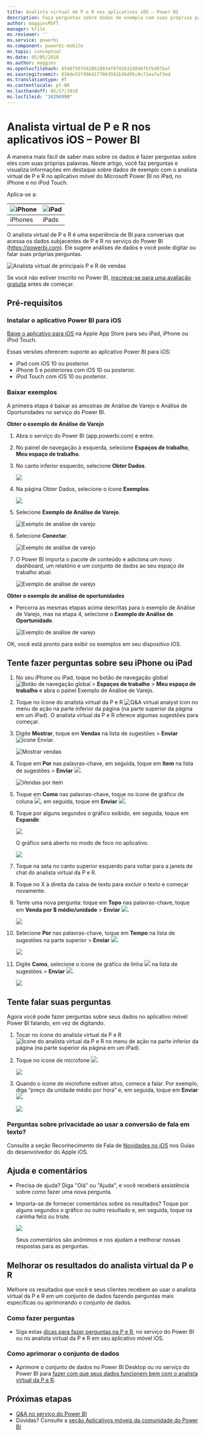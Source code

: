 ```yaml
---
title: Analista virtual de P e R nos aplicativos iOS – Power BI
description: Faça perguntas sobre dados de exemplo com suas próprias palavras com o analista virtual de P e R no aplicativo móvel do Power BI em seu dispositivo iOS.
author: maggiesMSFT
manager: kfile
ms.reviewer: ''
ms.service: powerbi
ms.component: powerbi-mobile
ms.topic: conceptual
ms.date: 05/05/2018
ms.author: maggies
ms.openlocfilehash: 85487567d428618034f6f026324846fbfbd87baf
ms.sourcegitcommit: 638de55f996d177063561b36d95c8c71ea7af3ed
ms.translationtype: HT
ms.contentlocale: pt-BR
ms.lasthandoff: 05/17/2018
ms.locfileid: "34294998"
---
```

# <a name="qa-virtual-analyst-in-ios-apps---power-bi"></a>Analista virtual de P e R nos aplicativos iOS – Power BI

A maneira mais fácil de saber mais sobre os dados é fazer perguntas sobre eles com suas próprias palavras. Neste artigo, você faz perguntas e visualiza informações em destaque sobre dados de exemplo com o analista virtual de P e R no aplicativo móvel do Microsoft Power BI no iPad, no iPhone e no iPod Touch. 

Aplica-se a:

| ![iPhone](media/mobile-apps-ios-qna/iphone-logo-50-px.png) | ![iPad](media/mobile-apps-ios-qna/ipad-logo-50-px.png) |
|:--- |:--- |
| iPhones |iPads |

O analista virtual de P e R é uma experiência de BI para conversas que acessa os dados subjacentes de P e R no serviço do Power BI [(https://powerbi.com)](https://powerbi.com). Ele sugere análises de dados e você pode digitar ou falar suas próprias perguntas.

![Analista virtual de principais P e R de vendas](media/mobile-apps-ios-qna/power-bi-ios-q-n-a-top-sale-intro.png)

Se você não estiver inscrito no Power BI, [inscreva-se para uma avaliação gratuita](https://app.powerbi.com/signupredirect?pbi_source=web) antes de começar.

## <a name="prerequisites"></a>Pré-requisitos

### <a name="install-the-power-bi-for-ios-app"></a>Instalar o aplicativo Power BI para iOS
[Baixe o aplicativo para iOS](http://go.microsoft.com/fwlink/?LinkId=522062 "Baixe o aplicativo para iPhone") na Apple App Store para seu iPad, iPhone ou iPod Touch.

Essas versões oferecem suporte ao aplicativo Power BI para iOS:
- iPad com iOS 10 ou posterior.
- iPhone 5 e posteriores com iOS 10 ou posterior. 
- iPod Touch com iOS 10 ou posterior.

### <a name="download-samples"></a>Baixar exemplos
A primeira etapa é baixar as amostras de Análise de Varejo e Análise de Oportunidades no serviço do Power BI.

**Obter o exemplo de Análise de Varejo**

1. Abra o serviço do Power BI (app.powerbi.com) e entre.

2. No painel de navegação à esquerda, selecione **Espaços de trabalho**, **Meu espaço de trabalho**.

3. No canto inferior esquerdo, selecione **Obter Dados**.
   
    ![](media/mobile-apps-ios-qna/power-bi-get-data.png)

3. Na página Obter Dados, selecione o ícone **Exemplos**.
   
   ![](media/mobile-apps-ios-qna/power-bi-samples-icon.png)

4. Selecione **Exemplo de Análise de Varejo**.
 
    ![Exemplo de análise de varejo](media/mobile-apps-ios-qna/power-bi-rs.png)
 
8. Selecione **Conectar**.  
  
   ![Exemplo de análise de varejo](media/mobile-apps-ios-qna/retail16.png)
   
5. O Power BI importa o pacote de conteúdo e adiciona um novo dashboard, um relatório e um conjunto de dados ao seu espaço de trabalho atual.
   
   ![Exemplo de análise de varejo](media/mobile-apps-ios-qna/power-bi-service-retail-sample.png)

**Obter o exemplo de análise de oportunidades**

- Percorra as mesmas etapas acima descritas para o exemplo de Análise de Varejo, mas na etapa 4, selecione o **Exemplo de Análise de Oportunidade**.

    ![Exemplo de análise de varejo](media/mobile-apps-ios-qna/power-bi-oa.png)
  
OK, você está pronto para exibir os exemplos em seu dispositivo iOS.

## <a name="try-asking-questions-on-your-iphone-or-ipad"></a>Tente fazer perguntas sobre seu iPhone ou iPad
1. No seu iPhone ou iPad, toque no botão de navegação global ![Botão de navegação global](media/mobile-ipad-app-get-started/power-bi-iphone-global-nav-button.png)  >  **Espaços de trabalho**  >  **Meu espaço de trabalho** e abra o painel Exemplo de Análise de Varejo.

2. Toque no ícone do analista virtual da P e R ![Q&A virtual analyst icon](media/mobile-apps-ios-qna/power-bi-ios-q-n-a-icon.png) no menu de ação na parte inferior da página (na parte superior da página em um iPad).
     O analista virtual da P e R oferece algumas sugestões para começar.
3. Digite **Mostrar**, toque em **Vendas** na lista de sugestões > **Enviar** ![ícone Enviar](media/mobile-apps-ios-qna/power-bi-ios-qna-send-icon.png).

    ![Mostrar vendas](media/mobile-apps-ios-qna/power-bi-ios-q-n-a-show-sales.png)
4. Toque em **Por** nas palavras-chave, em seguida, toque em **Item** na lista de sugestões > **Enviar** ![](media/mobile-apps-ios-qna/power-bi-ios-qna-send-icon.png).

    ![Vendas por item](media/mobile-apps-ios-qna/power-bi-ios-q-n-a-sale-by-item.png)
5. Toque em **Como** nas palavras-chave, toque no ícone de gráfico de coluna ![](media/mobile-apps-ios-qna/power-bi-ios-q-n-a-column-chart-icon.png), em seguida, toque em **Enviar** ![](media/mobile-apps-ios-qna/power-bi-ios-qna-send-icon.png).
6. Toque por alguns segundos o gráfico exibido, em seguida, toque em **Expandir**.

    ![](media/mobile-apps-ios-qna/power-bi-ios-q-n-a-tap-expand-feedback.png)

    O gráfico será aberto no modo de foco no aplicativo.

    ![](media/mobile-apps-ios-qna/power-bi-ios-q-n-a-expanded-chart.png)
7. Toque na seta no canto superior esquerdo para voltar para a janela de chat do analista virtual da P e R.
8. Toque no X à direita da caixa de texto para excluir o texto e começar novamente.
9. Tente uma nova pergunta: toque em **Topo** nas palavras-chave, toque em **Venda por $ médio/unidade**  > **Enviar** ![](media/mobile-apps-ios-qna/power-bi-ios-qna-send-icon.png).

    ![](media/mobile-apps-ios-qna/power-bi-ios-q-n-a-top-sale-2.png)
10. Selecione **Por** nas palavras-chave, toque em **Tempo** na lista de sugestões na parte superior > **Enviar** ![](media/mobile-apps-ios-qna/power-bi-ios-qna-send-icon.png).

     ![](media/mobile-apps-ios-qna/power-bi-ios-q-n-a-top-sale-by-time.png)
11. Digite **Como**, selecione o ícone de gráfico de linha ![](media/mobile-apps-ios-qna/power-bi-ios-q-n-a-line-chart-icon.png) na lista de sugestões > **Enviar** ![](media/mobile-apps-ios-qna/power-bi-ios-qna-send-icon.png).

    ![](media/mobile-apps-ios-qna/power-bi-ios-q-n-a-top-sale-as-line.png)

## <a name="try-saying-your-questions"></a>Tente falar suas perguntas
Agora você pode fazer perguntas sobre seus dados no aplicativo móvel Power BI falando, em vez de digitando.

1. Tocar no ícone do analista virtual da P e R ![Ícone do analista virtual da P e R](media/mobile-apps-ios-qna/power-bi-ios-q-n-a-icon.png) no menu de ação na parte inferior da página (na parte superior da página em um iPad).
2. Toque no ícone de microfone ![](media/mobile-apps-ios-qna/power-bi-ios-qna-mic-icon.png).

    ![](media/mobile-apps-ios-qna/power-bi-ios-qna-mic-on.png)

1. Quando o ícone de microfone estiver ativo, comece a falar. Por exemplo, diga “preço da unidade médio por hora” e, em seguida, toque em **Enviar** ![](media/mobile-apps-ios-qna/power-bi-ios-qna-send-icon.png).

    ![](media/mobile-apps-ios-qna/power-bi-ios-qna-speech-complete.png)

### <a name="questions-about-privacy-when-using-speech-to-text"></a>Perguntas sobre privacidade ao usar a conversão de fala em texto?
Consulte a seção Reconhecimento de Fala de [Novidades no iOS](https://go.microsoft.com/fwlink/?linkid=845624) nos Guias do desenvolvedor do Apple iOS.

## <a name="help-and-feedback"></a>Ajuda e comentários
* Precisa de ajuda? Diga "Olá" ou "Ajuda", e você receberá assistência sobre como fazer uma nova pergunta.
* Importa-se de fornecer comentários sobre os resultados? Toque por alguns segundos o gráfico ou outro resultado e, em seguida, toque na carinha feliz ou triste.

    ![](media/mobile-apps-ios-qna/power-bi-ios-q-n-a-tap-feedback.png)

    Seus comentários são anônimos e nos ajudam a melhorar nossas respostas para as perguntas.

## <a name="enhance-your-qa-virtual-analyst-results"></a>Melhorar os resultados do analista virtual da P e R
Melhore os resultados que você e seus clientes recebem ao usar o analista virtual da P e R em um conjunto de dados fazendo perguntas mais específicas ou aprimorando o conjunto de dados.

### <a name="how-to-ask-questions"></a>Como fazer perguntas
* Siga estas [dicas para fazer perguntas na P e R](service-q-and-a-tips.md), no serviço do Power BI ou no analista virtual da P e R em seu aplicativo móvel iOS.

### <a name="how-to-enhance-the-dataset"></a>Como aprimorar o conjunto de dados
* Aprimore o conjunto de dados no Power BI Desktop ou no serviço do Power BI para [fazer com que seus dados funcionem bem com o analista virtual da P e R](service-prepare-data-for-q-and-a.md).

## <a name="next-steps"></a>Próximas etapas
* [Q&A no serviço do Power BI](power-bi-q-and-a.md)
* Dúvidas? Consulte a [seção Aplicativos móveis da comunidade do Power BI](https://go.microsoft.com/fwlink/?linkid=839277)

